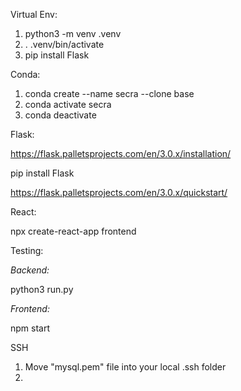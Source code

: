 Virtual Env:

1. python3 -m venv .venv
2. . .venv/bin/activate
3. pip install Flask


Conda:

1. conda create --name secra --clone base
2. conda activate secra
3. conda deactivate

Flask:

https://flask.palletsprojects.com/en/3.0.x/installation/

pip install Flask

https://flask.palletsprojects.com/en/3.0.x/quickstart/

React:

npx create-react-app frontend

Testing:

*Backend:*

python3 run.py

*Frontend:*

npm start

SSH

1. Move "mysql.pem" file into your local .ssh folder
2. 